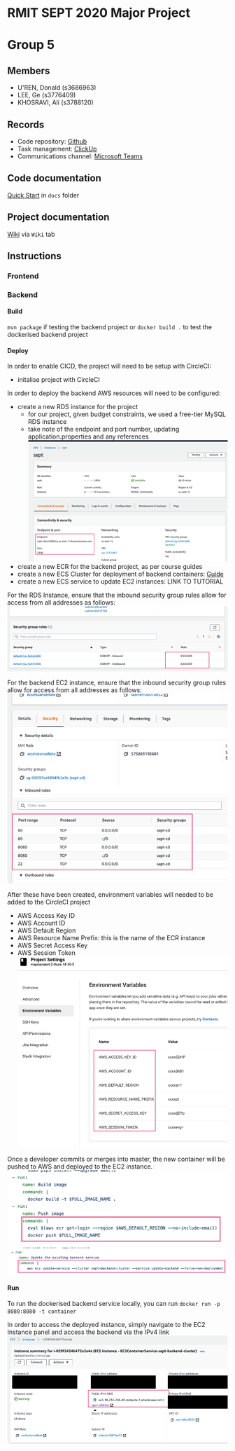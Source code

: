 # RMIT SEPT 2020 Major Project

# Group 5

## Members
* U'REN, Donald (s3686963)
* LEE, Ge (s3776409)
* KHOSRAVI, Ali (s3788120)

## Records

* Code repository: [Github](https://github.com/RMIT-SEPT/majorproject-2-thurs-18-30-5) 
* Task management: [ClickUp](https://app.clickup.com/6916505/v/l/s/6940247)
* Communications channel: [Microsoft Teams](https://teams.microsoft.com/l/channel/19%3a4b6e5f8a1553417dbeff5f23690d8ebc%40thread.tacv2/General?groupId=25ef5859-063c-4c1a-8d46-988c0c7cb83d&tenantId=d1323671-cdbe-4417-b4d4-bdb24b51316b)

## Code documentation

[Quick Start](/docs/README.md) in `docs` folder

## Project documentation
[Wiki](https://github.com/RMIT-SEPT/majorproject-2-thurs-18-30-5/wiki) via `Wiki` tab


## Instructions
### Frontend
### Backend
#### Build
`mvn package` if testing the backend project
  or 
`docker build .` to test the dockerised backend project

#### Deploy
In order to enable CICD, the project will need to be setup with CircleCI:
- initalise project with CircleCI

In order to deploy the backend AWS resources will need to be configured:
- create a new RDS instance for the project
  - for our project, given budget constraints, we used a free-tier MySQL RDS instance
  - take note of the endpoint and port number, updating application.properties and any references
  ![EC2 Link](/docs/README_screenshots/rds.png)
- create a new ECR for the backend project, as per course guides
- create a new ECS Cluster for deployment of backend containers: [Guide](https://aws.amazon.com/premiumsupport/knowledge-center/ecs-tasks-pull-images-ecr-repository/)
- create a new ECS service to update EC2 instances: LINK TO TUTORIAL

For the RDS Instance, ensure that the inbound security group rules allow for access from all addresses as follows:
![EC2 Link](/docs/README_screenshots/rds_security.png)

For the backend EC2 instance, ensure that the inbound security group rules allow for access from all addresses as follows:
![EC2 Security Inbount Rules](/docs/README_screenshots/ec2_security_group.png)

After these have been created, environment variables will needed to be added to the CircleCI project
- AWS Access Key ID
- AWS Account ID
- AWS Default Region
- AWS Resource Name Prefix: this is the name of the ECR instance
- AWS Secret Access Key
- AWS Session Token
![Backend CircleCI Env Variables](/docs/README_screenshots/backend_ci_env.png)

Once a developer commits or merges into master, the new container will be pushed to AWS and deployed to the EC2 instance.
![Backend CircleCI Push](/docs/README_screenshots/backend_ci_build.png)
![Backend CircleCI Update](/docs/README_screenshots/backend_ci_update.png)

#### Run
To run the dockerised backend service locally, you can run `docker run -p 8080:8080 -t container`

In order to access the deployed instance, simply navigate to the EC2 Instance panel and access the backend via the IPv4 link
![EC2 Link](/docs/README_screenshots/ec2_link.png)
